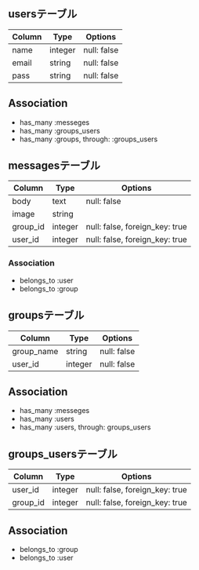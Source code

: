 ## usersテーブル
|Column|Type|Options|
|------|----|-------|
|name|integer|null: false|
|email|string|null: false|
|pass|string|null: false|

## Association
- has_many :messeges
- has_many :groups_users 
- has_many :groups, through: :groups_users


## messagesテーブル
|Column|Type|Options|
|------|----|-------|
|body|text|null: false|
|image|string|
|group_id|integer|null: false, foreign_key: true|
|user_id|integer|null: false, foreign_key: true|

### Association
- belongs_to :user
- belongs_to :group


## groupsテーブル
|Column|Type|Options|
|------|----|-------|
|group_name|string|null: false|
|user_id|integer|null: false|

## Association
- has_many :messeges
- has_many :users
- has_many :users, through: groups_users


## groups_usersテーブル

|Column|Type|Options|
|------|----|-------|
|user_id|integer|null: false, foreign_key: true|
|group_id|integer|null: false, foreign_key: true|

## Association
- belongs_to :group
- belongs_to :user
